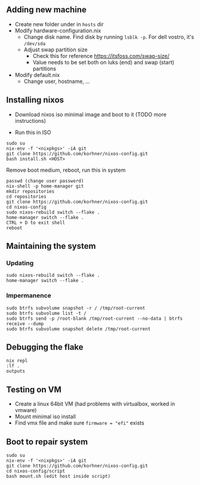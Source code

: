 ## Adding new machine

- Create new folder under in `hosts` dir
- Modify hardware-configuration.nix
  - Change disk name. Find disk by running `lsblk -p`. For dell vostro, it's `/dev/sda`
  - Adjust swap partition size
    - Check this for reference https://itsfoss.com/swap-size/
    - Value needs to be set both on luks (end) and swap (start) partitions
- Modify default.nix
  - Change user, hostname, ...

## Installing nixos
- Download nixos iso minimal image and boot to it (TODO more instructions)

- Run this in ISO
```shell
sudo su
nix-env -f '<nixpkgs>' -iA git
git clone https://github.com/korhner/nixos-config.git
bash install.sh <HOST>
```

Remove boot medium, reboot, run this in system
```shell
passwd (change user password)
nix-shell -p home-manager git
mkdir repositories
cd repositories
git clone https://github.com/korhner/nixos-config.git
cd nixos-config
sudo nixos-rebuild switch --flake .
home-manager switch --flake .
CTRL + D to exit shell
reboot
```

## Maintaining the system

### Updating
```
sudo nixos-rebuild switch --flake .
home-manager switch --flake .
```

### Impermanence
```shell
sudo btrfs subvolume snapshot -r / /tmp/root-current
sudo btrfs subvolume list -t /
sudo btrfs send -p /root-blank /tmp/root-current --no-data | btrfs receive --dump
sudo btrfs subvolume snapshot delete /tmp/root-current

```

## Debugging the flake
```shell
nix repl
:lf .
outputs
```

## Testing on VM
- Create a linux 64bit VM (had problems with virtualbox, worked in vmware)
- Mount minimal iso install
- Find vmx file and make sure `firmware = "efi"` exists

## Boot to repair system
```shell
sudo su
nix-env -f '<nixpkgs>' -iA git
git clone https://github.com/korhner/nixos-config.git
cd nixos-config/script
bash mount.sh (edit host inside script)
```